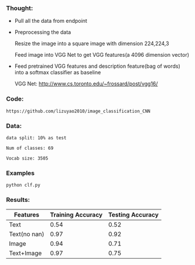 ### Thought:
* Pull all the data from endpoint
* Preprocessing the data 

 	Resize the image into a square image with dimension 224,224,3 

	Feed image into VGG Net to get VGG features(a 4096 dimension vector) 

* Feed pretrained VGG features and description feature(bag of words) into a softmax classifier as baseline

	VGG Net: http://www.cs.toronto.edu/~frossard/post/vgg16/

### Code:
	https://github.com/lizuyao2010/image_classification_CNN

### Data:

	data split: 10% as test 

	Num of classes: 69 

	Vocab size: 3505 

### Examples


```
python clf.py
```

### Results:

Features	|  Training Accuracy  |  Testing Accuracy  
------------|---------------------|-------------------
Text     	|  0.54	              |  0.52		          
Text(no nan)| 0.97     			  |  0.92
Image     	|  0.94               |  0.71		          
Text+Image  |  0.97               |  0.75		       


